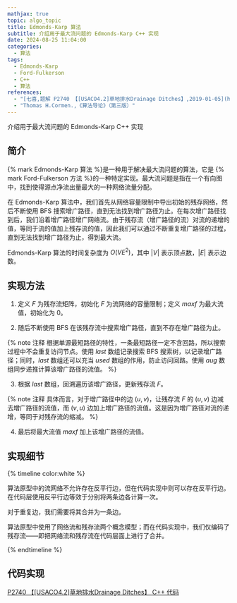 ```yaml
---
mathjax: true
topic: algo_topic
title: Edmonds-Karp 算法
subtitle: 介绍用于最大流问题的 Edmonds-Karp C++ 实现
date: 2024-08-25 11:04:00
categories:
  - 算法
tags:
  - Edmonds-Karp
  - Ford-Fulkerson
  - C++
  - 算法
references:
  - "[七喜,题解 P2740 【[USACO4.2]草地排水Drainage Ditches】,2019-01-05](https://www.luogu.com.cn/article/k5l808hx)"
  - "Thomas H.Cormen.,《算法导论》（第三版）"
---
```


<p id='brief'>介绍用于最大流问题的 Edmonds-Karp C++ 实现</p>

<!-- more -->
<script>document.getElementById('brief').remove();</script>

## 简介

{% mark Edmonds-Karp 算法 %}是一种用于解决最大流问题的算法，它是 {% mark Ford-Fulkerson 方法 %}的一种特定实现。最大流问题是指在一个有向图中，找到使得源点净流出量最大的一种网络流量分配。

在 Edmonds-Karp 算法中，我们首先从网络容量限制中导出初始的残存网络，然后不断使用 BFS 搜索增广路径，直到无法找到增广路径为止。在每次增广路径找到后，我们沿着增广路径增广网络流。由于残存流（增广路径的流）对流的递增的值，等同于流的值加上残存流的值，因此我们可以通过不断重复增广路径的过程，直到无法找到增广路径为止，得到最大流。

Edmonds-Karp 算法的时间复杂度为 $O(VE^2)$，其中 $|V|$ 表示顶点数，$|E|$ 表示边数。

## 实现方法

1. 定义 $F$ 为残存流矩阵，初始化 $F$ 为流网络的容量限制；定义 $maxf$ 为最大流值，初始化为 $0$。

2. 随后不断使用 BFS 在该残存流中搜索增广路径，直到不存在增广路径为止。

{% note 注释 根据单源最短路径的特性，一条最短路径一定不含回路，所以搜索过程中不会重复访问节点。使用 $last$ 数组记录搜索 BFS 搜索树，以记录增广路径；同时，$last$ 数组还可以充当 $used$ 数组的作用，防止访问回路。使用 $aug$ 数组同步递推计算该增广路径的流值。 %}

3. 根据 $last$ 数组，回溯遍历该增广路径，更新残存流 $F$。

{% note 注释 具体而言，对于增广路径中的边 $(u,v)$，让残存流 $F$ 的 $(u,v)$ 边减去增广路径的流值，而 $(v,u)$ 边加上增广路径的流值。这是因为增广路径对流的递增，等同于对残存流的缩减。 %}

4. 最后将最大流值 $maxf$ 加上该增广路径的流值。

## 实现细节

{% timeline color:white %}

<!-- node 第一点 -->

算法原型中的流网络不允许存在反平行边，但在代码实现中则可以存在反平行边。在代码层使用反平行边等效于分别将两条边各计算一次。

<!-- node 第二点 -->

对于重复边，我们需要将其合并为一条边。

<!-- node 第三点 -->

算法原型中使用了网络流和残存流两个概念模型；而在代码实现中，我们仅编码了残存流——即把网络流和残存流在代码层面上进行了合并。

{% endtimeline %}

## 代码实现

[P2740 【[USACO4.2]草地排水Drainage Ditches】 C++ 代码](https://www.luogu.com.cn/record/174893427)
